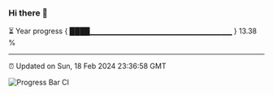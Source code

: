 ### Hi there 👋

⏳ Year progress { ████▁▁▁▁▁▁▁▁▁▁▁▁▁▁▁▁▁▁▁▁▁▁▁▁▁▁ } 13.38 %

---

⏰ Updated on Sun, 18 Feb 2024 23:36:58 GMT

![Progress Bar CI](https://github.com/IshwaranRudhara/GIT-ACTION/workflows/Progress%20Bar%20CI/badge.svg)
